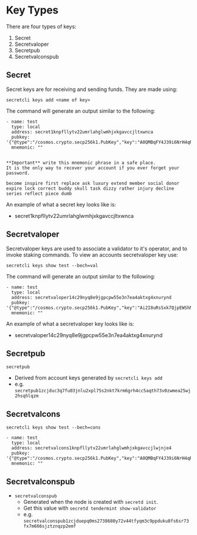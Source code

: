 # Key Types

There are four types of keys:

1. Secret
2. Secretvaloper
3. Secretpub
4. Secretvalconspub

## Secret

Secret keys are for receiving and sending funds. They are made using:&#x20;

```
secretcli keys add <name of key>
```

The command will generate an output similar to the following:&#x20;

```
- name: test
  type: local
  address: secret1knpfllytv22umrlahglwmhjxkgavccjltxwnca
  pubkey: '{"@type":"/cosmos.crypto.secp256k1.PubKey","key":"A0QMBqFY4J39i6NrH4qR5uOEnyytpkyeWFg/e0sPd8NJ"}'
  mnemonic: ""


**Important** write this mnemonic phrase in a safe place.
It is the only way to recover your account if you ever forget your password.

become inspire first replace ask luxury extend member social donor expire lock correct buddy skull task dizzy rather injury decline series reflect piece dumb
```

An example of what a secret key looks like is:&#x20;

* secret1knpfllytv22umrlahglwmhjxkgavccjltxwnca

## Secretvaloper

Secretvaloper keys are used to associate a validator to it's operator, and to invoke staking commands. To view an accounts secretvaloper key use:&#x20;

```
secretcli keys show test --bech=val
```

The command will generate an output similar to the following:&#x20;

```
- name: test
  type: local
  address: secretvaloper14c29nyq8e9jgpcpw55e3n7ea4aktxg4xnurynd
  pubkey: '{"@type":"/cosmos.crypto.secp256k1.PubKey","key":"Ai2I8uRsSxk7QjpEWShNL97ZIdqzq/YE8ymkbCpybS5P"}'
  mnemonic: ""
```

An example of what a secretvaloper key looks like is:

* secretvaloper14c29nyq8e9jgpcpw55e3n7ea4aktxg4xnurynd

## Secretpub

`secretpub`

* Derived from account keys generated by `secretcli keys add`
* e.g. `secretpub1zcjduc3q7fu03jnlu2xpl75s2nkt7krm6grh4cc5aqth73v0zwmea25wj2hsqhlqzm`

## Secretvalcons



```
secretcli keys show test --bech=cons

- name: test
  type: local
  address: secretvalcons1knpfllytv22umrlahglwmhjxkgavccjlwjnje4
  pubkey: '{"@type":"/cosmos.crypto.secp256k1.PubKey","key":"A0QMBqFY4J39i6NrH4qR5uOEnyytpkyeWFg/e0sPd8NJ"}'
  mnemonic: ""
```

## Secretvalconspub

* `secretvalconspub`
  * Generated when the node is created with `secretd init`.
  * Get this value with `secretd tendermint show-validator`
  * e.g. `secretvalconspub1zcjduepq0ms2738680y72v44tfyqm3c9ppduku8fs6sr73fx7m666sjztznqzp2emf`
